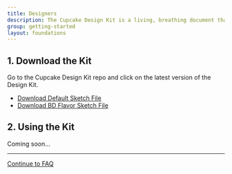```yaml
---
title: Designers
description: The Cupcake Design Kit is a living, breathing document that contains all of our visual assets (components, iconography, color palettes, grids, etc).
group: getting-started
layout: foundations
---
```


## 1. Download the Kit

Go to the Cupcake Design Kit repo and click on the latest version of the Design Kit. 

- [Download Default Sketch File](https://sketch.cloud/s/YZwGE) 
- [Download BD Flavor Sketch File](https://sketch.cloud/s/qKgKk) 



## 2. Using the Kit

Coming soon...

---

<a class="c-btn-link c-pull-right" href="{{ site.url }}{{ site.baseurl }}/content/getting-started/faq/">
 Continue to FAQ <i class="fa fa-arrow-right"></i>
</a>